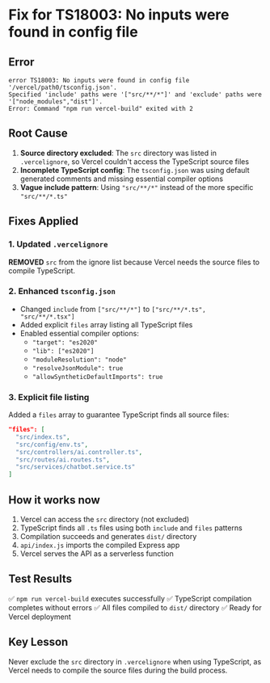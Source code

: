 # Fix for TS18003: No inputs were found in config file

## Error

```
error TS18003: No inputs were found in config file '/vercel/path0/tsconfig.json'.
Specified 'include' paths were '["src/**/*"]' and 'exclude' paths were '["node_modules","dist"]'.
Error: Command "npm run vercel-build" exited with 2
```

## Root Cause

1. **Source directory excluded**: The `src` directory was listed in `.vercelignore`, so Vercel couldn't access the TypeScript source files
2. **Incomplete TypeScript config**: The `tsconfig.json` was using default generated comments and missing essential compiler options
3. **Vague include pattern**: Using `"src/**/*"` instead of the more specific `"src/**/*.ts"`

## Fixes Applied

### 1. Updated `.vercelignore`

**REMOVED** `src` from the ignore list because Vercel needs the source files to compile TypeScript.

### 2. Enhanced `tsconfig.json`

- Changed `include` from `["src/**/*"]` to `["src/**/*.ts", "src/**/*.tsx"]`
- Added explicit `files` array listing all TypeScript files
- Enabled essential compiler options:
  - `"target": "es2020"`
  - `"lib": ["es2020"]`
  - `"moduleResolution": "node"`
  - `"resolveJsonModule": true`
  - `"allowSyntheticDefaultImports": true`

### 3. Explicit file listing

Added a `files` array to guarantee TypeScript finds all source files:

```json
"files": [
  "src/index.ts",
  "src/config/env.ts",
  "src/controllers/ai.controller.ts",
  "src/routes/ai.routes.ts",
  "src/services/chatbot.service.ts"
]
```

## How it works now

1. Vercel can access the `src` directory (not excluded)
2. TypeScript finds all `.ts` files using both `include` and `files` patterns
3. Compilation succeeds and generates `dist/` directory
4. `api/index.js` imports the compiled Express app
5. Vercel serves the API as a serverless function

## Test Results

✅ `npm run vercel-build` executes successfully
✅ TypeScript compilation completes without errors
✅ All files compiled to `dist/` directory
✅ Ready for Vercel deployment

## Key Lesson

Never exclude the `src` directory in `.vercelignore` when using TypeScript, as Vercel needs to compile the source files during the build process.

